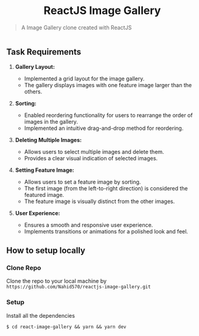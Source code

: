 <div align="center">
  <h1>ReactJS Image Gallery</h1>
</div>

> A Image Gallery clone created with ReactJS 

<a href="">
  <img src='' />
</a>

## Task Requirements

1. **Gallery Layout:**
   - Implemented a grid layout for the image gallery.
   - The gallery displays images with one feature image larger than the others.

2. **Sorting:**
   - Enabled reordering functionality for users to rearrange the order of images in the gallery.
   - Implemented an intuitive drag-and-drop method for reordering.

3. **Deleting Multiple Images:**
   - Allows users to select multiple images and delete them.
   - Provides a clear visual indication of selected images.

4. **Setting Feature Image:**
   - Allows users to set a feature image by sorting.
   - The first image (from the left-to-right direction) is considered the featured image.
   - The feature image is visually distinct from the other images.

5. **User Experience:**
   - Ensures a smooth and responsive user experience.
   - Implements transitions or animations for a polished look and feel.

## How to setup locally

### Clone Repo

Clone the repo to your local machine by `https://github.com/Nahid570/reactjs-image-gallery.git`

### Setup

Install all the dependencies 

```shell
$ cd react-image-gallery && yarn && yarn dev
```